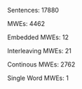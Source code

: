 Sentences: 17880

MWEs: 4462

Embedded MWEs: 12

Interleaving MWEs: 21

Continous MWEs: 2762

Single Word MWEs: 1
